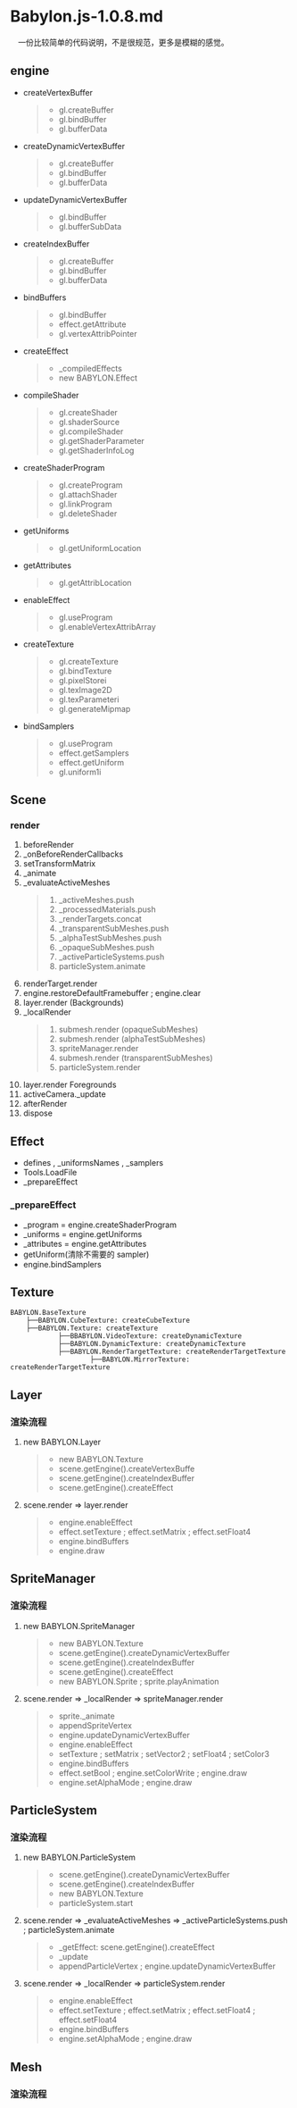 # Babylon.js-1.0.8.md

&emsp;一份比较简单的代码说明，不是很规范，更多是模糊的感觉。

## engine

* createVertexBuffer
	>* gl.createBuffer
	>* gl.bindBuffer
	>* gl.bufferData

* createDynamicVertexBuffer
	>* gl.createBuffer
	>* gl.bindBuffer
	>* gl.bufferData

* updateDynamicVertexBuffer
	>* gl.bindBuffer
	>* gl.bufferSubData

* createIndexBuffer
	>* gl.createBuffer
	>* gl.bindBuffer
	>* gl.bufferData

* bindBuffers
	>* gl.bindBuffer
	>* effect.getAttribute
	>* gl.vertexAttribPointer

* createEffect
	>* \_compiledEffects
	>* new BABYLON.Effect

* compileShader
	>* gl.createShader
	>* gl.shaderSource
	>* gl.compileShader
	>* gl.getShaderParameter
	>* gl.getShaderInfoLog

* createShaderProgram
	>* gl.createProgram
	>* gl.attachShader
	>* gl.linkProgram
	>* gl.deleteShader

* getUniforms
	>* gl.getUniformLocation

* getAttributes
	>* gl.getAttribLocation

* enableEffect
	>* gl.useProgram
	>* gl.enableVertexAttribArray

* createTexture
	>* gl.createTexture
	>* gl.bindTexture
	>* gl.pixelStorei
	>* gl.texImage2D
	>* gl.texParameteri
	>* gl.generateMipmap

* bindSamplers
	>* gl.useProgram
	>* effect.getSamplers
	>* effect.getUniform
	>* gl.uniform1i

## Scene

### render

1. beforeRender
2. \_onBeforeRenderCallbacks
3. setTransformMatrix
4. \_animate
5. \_evaluateActiveMeshes
	>1. \_activeMeshes.push
	>2. \_processedMaterials.push
	>3. \_renderTargets.concat
	>4. \_transparentSubMeshes.push
	>5. \_alphaTestSubMeshes.push
	>6. \_opaqueSubMeshes.push
	>7. \_activeParticleSystems.push
	>8. particleSystem.animate
6. renderTarget.render
7. engine.restoreDefaultFramebuffer ; engine.clear
8. layer.render (Backgrounds)
9. \_localRender
	>1. submesh.render (opaqueSubMeshes)
	>2. submesh.render (alphaTestSubMeshes)
	>3. spriteManager.render
	>4. submesh.render (transparentSubMeshes)
	>5. particleSystem.render
10. layer.render Foregrounds
11. activeCamera.\_update
12. afterRender
13. dispose

## Effect

* defines , \_uniformsNames , \_samplers
* Tools.LoadFile
* \_prepareEffect

### \_prepareEffect

* \_program = engine.createShaderProgram
* \_uniforms = engine.getUniforms
* \_attributes = engine.getAttributes
* getUniform(清除不需要的 sampler)
* engine.bindSamplers

## Texture
```
BABYLON.BaseTexture
	├──BABYLON.CubeTexture: createCubeTexture
	├──BABYLON.Texture: createTexture
			├──BBABYLON.VideoTexture: createDynamicTexture
			├──BABYLON.DynamicTexture: createDynamicTexture
			├──BABYLON.RenderTargetTexture: createRenderTargetTexture
					├──BABYLON.MirrorTexture: createRenderTargetTexture
```

## Layer

### 渲染流程

1. new BABYLON.Layer
	>* new BABYLON.Texture
	>* scene.getEngine().createVertexBuffe
	>* scene.getEngine().createIndexBuffer
	>* scene.getEngine().createEffect
2. scene.render => layer.render
	>* engine.enableEffect
	>* effect.setTexture ; effect.setMatrix ; effect.setFloat4
	>* engine.bindBuffers
	>* engine.draw

## SpriteManager

### 渲染流程

1. new BABYLON.SpriteManager
	>* new BABYLON.Texture
	>* scene.getEngine().createDynamicVertexBuffer
	>* scene.getEngine().createIndexBuffer
	>* scene.getEngine().createEffect
	>* new BABYLON.Sprite ; sprite.playAnimation
2. scene.render => \_localRender => spriteManager.render
	>* sprite.\_animate
	>* appendSpriteVertex
	>* engine.updateDynamicVertexBuffer
	>* engine.enableEffect
	>* setTexture ; setMatrix ; setVector2 ; setFloat4 ; setColor3
	>* engine.bindBuffers
	>* effect.setBool ; engine.setColorWrite ; engine.draw
	>* engine.setAlphaMode ; engine.draw

## ParticleSystem

### 渲染流程

1. new BABYLON.ParticleSystem
	>* scene.getEngine().createDynamicVertexBuffer
	>* scene.getEngine().createIndexBuffer
	>* new BABYLON.Texture
	>* particleSystem.start
2. scene.render => \_evaluateActiveMeshes => \_activeParticleSystems.push ; particleSystem.animate
	>* \_getEffect: scene.getEngine().createEffect
	>* \_update
	>* appendParticleVertex ; engine.updateDynamicVertexBuffer
3. scene.render => \_localRender => particleSystem.render
	>* engine.enableEffect
	>* effect.setTexture ; effect.setMatrix ; effect.setFloat4 ; effect.setFloat4
	>* engine.bindBuffers
	>* engine.setAlphaMode ; engine.draw

## Mesh

### 渲染流程


